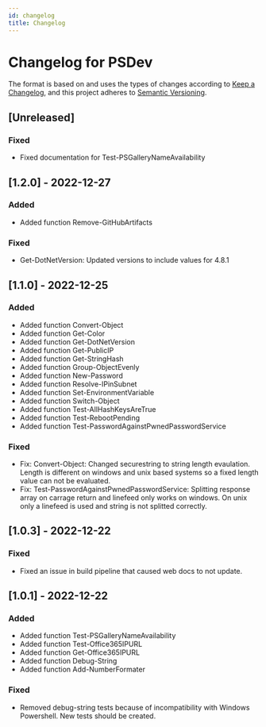 ```yaml
---
id: changelog
title: Changelog
---
```

# Changelog for PSDev

The format is based on and uses the types of changes according to [Keep a Changelog](https://keepachangelog.com/en/1.0.0/),
and this project adheres to [Semantic Versioning](https://semver.org/spec/v2.0.0.html).

## [Unreleased]

### Fixed

- Fixed documentation for Test-PSGalleryNameAvailability

## [1.2.0] - 2022-12-27

### Added

- Added function Remove-GitHubArtifacts

### Fixed

- Get-DotNetVersion: Updated versions to include values for 4.8.1

## [1.1.0] - 2022-12-25

### Added

- Added function Convert-Object
- Added function Get-Color
- Added function Get-DotNetVersion
- Added function Get-PublicIP
- Added function Get-StringHash
- Added function Group-ObjectEvenly
- Added function New-Password
- Added function Resolve-IPinSubnet
- Added function Set-EnvironmentVariable
- Added function Switch-Object
- Added function Test-AllHashKeysAreTrue
- Added function Test-RebootPending
- Added function Test-PasswordAgainstPwnedPasswordService

### Fixed

- Fix: Convert-Object: Changed securestring to string length evaulation. Length is different on windows and unix based systems so a fixed length value can not be evaluated.
- Fix: Test-PasswordAgainstPwnedPasswordService: Splitting response array on carrage return and linefeed only works on windows. On unix only a linefeed is used and string is not splitted correctly.

## [1.0.3] - 2022-12-22

### Fixed

- Fixed an issue in build pipeline that caused web docs to not update.

## [1.0.1] - 2022-12-22

### Added

- Added function Test-PSGalleryNameAvailability
- Added function Test-Office365IPURL
- Added function Get-Office365IPURL
- Added function Debug-String
- Added function Add-NumberFormater

### Fixed

- Removed debug-string tests because of incompatibility with Windows Powershell. New tests should be created.

